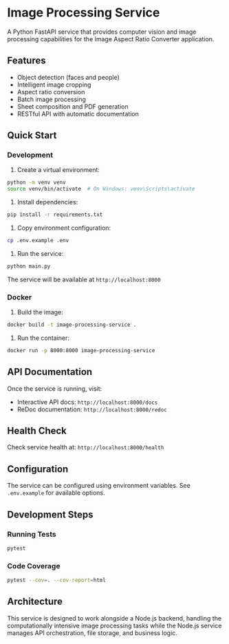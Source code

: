 # Image Processing Service

A Python FastAPI service that provides computer vision and image processing capabilities for the Image Aspect Ratio Converter application.

## Features

- Object detection (faces and people)
- Intelligent image cropping
- Aspect ratio conversion
- Batch image processing
- Sheet composition and PDF generation
- RESTful API with automatic documentation

## Quick Start

### Development

1. Create a virtual environment:

```bash
python -m venv venv
source venv/bin/activate  # On Windows: venv\Scripts\activate
```

1. Install dependencies:

```bash
pip install -r requirements.txt
```

1. Copy environment configuration:

```bash
cp .env.example .env
```

1. Run the service:

```bash
python main.py
```

The service will be available at `http://localhost:8000`

### Docker

1. Build the image:

```bash
docker build -t image-processing-service .
```

1. Run the container:

```bash
docker run -p 8000:8000 image-processing-service
```

## API Documentation

Once the service is running, visit:

- Interactive API docs: `http://localhost:8000/docs`
- ReDoc documentation: `http://localhost:8000/redoc`

## Health Check

Check service health at: `http://localhost:8000/health`

## Configuration

The service can be configured using environment variables. See `.env.example` for available options.

## Development Steps

### Running Tests

```bash
pytest
```

### Code Coverage

```bash
pytest --cov=. --cov-report=html
```

## Architecture

This service is designed to work alongside a Node.js backend, handling the computationally intensive image processing tasks while the Node.js service manages API orchestration, file storage, and business logic.
